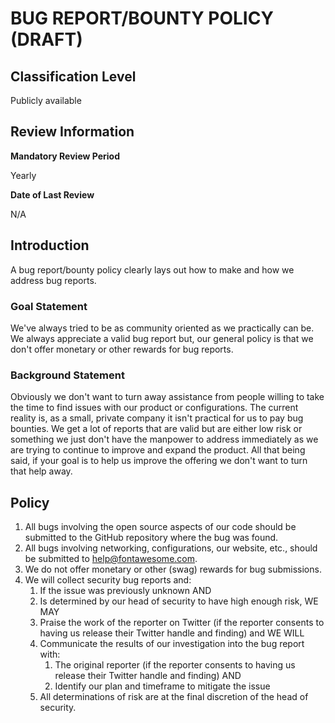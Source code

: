 # BUG REPORT/BOUNTY POLICY (DRAFT)

## Classification Level
Publicly available

## Review Information

__Mandatory Review Period__

Yearly

__Date of Last Review__

N/A

## Introduction

A bug report/bounty policy clearly lays out how to make and how we address bug reports.

### Goal Statement

We've always tried to be as community oriented as we practically can be. We always appreciate a valid bug report but, our 
general policy is that we don't offer monetary or other rewards for bug reports.

### Background Statement 

Obviously we don't want to turn away assistance from people willing to take the time to find issues with our product or 
configurations. The current reality is, as a small, private company it isn't practical for us to pay bug bounties. We get a 
lot of reports that are valid but are either low risk or something we just don't have the manpower to address immediately as 
we are trying to continue to improve and expand the product. All that being said, if your goal is to help us improve the 
offering we don't want to turn that help away.

## Policy 

1. All bugs involving the open source aspects of our code should be submitted to the GitHub repository where the bug was found.
1. All bugs involving networking, configurations, our website, etc., should be submitted to help@fontawesome.com.
1. We do not offer monetary or other (swag) rewards for bug submissions.
1. We will collect security bug reports and:
   1. If the issue was previously unknown AND 
   1. Is determined by our head of security to have high enough risk, WE MAY 
   1. Praise the work of the reporter on Twitter (if the reporter consents to having us release their Twitter handle and finding) and WE WILL
   1. Communicate the results of our investigation into the bug report with:
      1. The original reporter (if the reporter consents to having us release their Twitter handle and finding) AND 
      1. Identify our plan and timeframe to mitigate the issue
   1. All determinations of risk are at the final discretion of the head of security.
